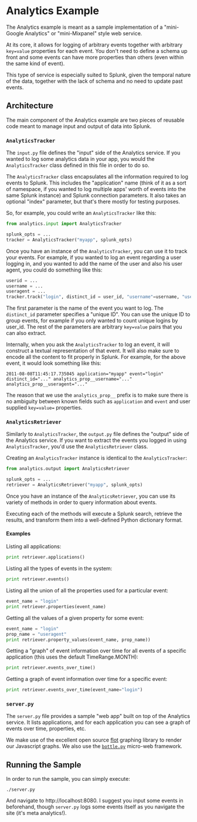 # Analytics Example

The Analytics example is meant as a sample implementation of a 
"mini-Google Analytics" or "mini-Mixpanel" style web service.

At its core, it allows for logging of arbitrary events together with arbitrary
`key=value` properties for each event. You don't need to define a schema
up front and some events can have more properties than others (even within
the same kind of event).

This type of service is especially suited to Splunk, given the temporal nature
of the data, together with the lack of schema and no need to update past events.

## Architecture

The main component of the Analytics example are two pieces of reusable code
meant to manage input and output of data into Splunk.

### `AnalyticsTracker`

The `input.py` file defines the "input" side of the Analytics service. If you 
wanted to log some analytics data in your app, you would the `AnalyticsTracker`
class defined in this file in order to do so.

The `AnalyticsTracker` class encapsulates all the information required to log
events to Splunk. This includes the "application" name (think of it as a sort
of namespace, if you wanted to log multiple apps' worth of events into the
same Splunk instance) and Splunk connection parameters. It also takes
an optional "index" parameter, but that's there mostly for testing purposes.

So, for example, you could write an `AnalyticsTracker` like this:

```python
from analytics.input import AnalyticsTracker

splunk_opts = ...
tracker = AnalyticsTracker("myapp", splunk_opts)
```

Once you have an instance of the `AnalyticsTracker`, you can use it to track
your events. For example, if you wanted to log an event regarding a user 
logging in, and you wanted to add the name of the user and also his user 
agent, you could do something like this:

```python
userid = ...
username = ...
useragent = ...
tracker.track("login", distinct_id = user_id, "username"=username, "useragent"=useragent)
```

The first parameter is the name of the event you want to log. The `distinct_id`
parameter specifies a "unique ID". You can use the unique ID to group events,
for example if you only wanted to count unique logins by user_id. The rest of
the parameters are arbitrary `key=value` pairs that you can also extract.

Internally, when you ask the `AnalyticsTracker` to log an event, it will construct
a textual representation of that event. It will also make sure to encode all the 
content to fit properly in Splunk. For example, for the above event, it 
would look something like this:

```
2011-08-08T11:45:17.735045 application="myapp" event="login" distinct_id="..." analytics_prop__username="..." analytics_prop__useragent="..."
```

The reason that we use the `analytics_prop__` prefix is to make sure there is 
no ambiguity between known fields such as `application` and `event` and user
supplied `key=value=` properties.

### `AnalyticsRetriever`

Similarly to `AnalyticsTracker`, the `output.py` file defines the "output" side
of the Analytics service. If you want to extract the events you logged in using
`AnalyticsTracker`, you'd use the `AnalyticsRetriever` class.

Creating an `AnalyticsTracker` instance is identical to the `AnalyticsTracker`:

```python
from analytics.output import AnalyticsRetriever

splunk_opts = ...
retriever = AnalyticsRetriever("myapp", splunk_opts)
```

Once you have an instance of the `AnalyticsRetriever`, you can use its variety
of methods in order to query information about events.

Executing each of the methods will execute a Splunk search, retrieve the
results, and transform them into a well-defined Python dictionary format.

#### Examples

Listing all applications:

```python
print retriever.applications()
```

Listing all the types of events in the system:

```python
print retriever.events()
```

Listing all the union of all the properties used for a particular event:

```python
event_name = "login"
print retriever.properties(event_name)
```

Getting all the values of a given property for some event:

```python
event_name = "login"
prop_name = "useragent"
print retriever.property_values(event_name, prop_name))
```

Getting a "graph" of event information over time for all events of a
specific application (this uses the default TimeRange.MONTH):

```python
print retriever.events_over_time()
```

Getting a graph of event information over time for a specific event:

```python
print retriever.events_over_time(event_name="login")
```

### `server.py`

The `server.py` file provides a sample "web app" built on top of the 
Analytics service. It lists applications, and for each application 
you can see a graph of events over time, properties, etc.

We make use of the excellent open source
[flot](http://code.google.com/p/flot/) graphing library to render
our Javascript graphs. We also use the [`bottle.py`](bottlepy.org)
micro-web framework.

## Running the Sample

In order to run the sample, you can simply execute:

	./server.py

And navigate to http://localhost:8080. I suggest you input some
events in beforehand, though `server.py` logs some events itself
as you navigate the site (it's meta analytics!).